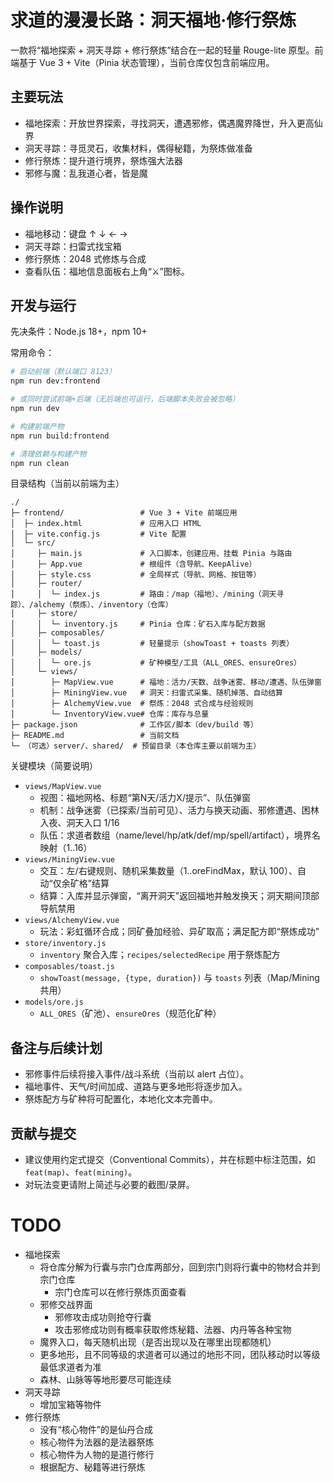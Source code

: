 # 求道的漫漫长路：洞天福地·修行祭炼

一款将“福地探索 + 洞天寻踪 + 修行祭炼”结合在一起的轻量 Rouge-lite 原型。前端基于 Vue 3 + Vite（Pinia 状态管理），当前仓库仅包含前端应用。

## 主要玩法

- 福地探索：开放世界探索，寻找洞天，遭遇邪修，偶遇魔界降世，升入更高仙界
- 洞天寻踪：寻觅灵石，收集材料，偶得秘籍，为祭炼做准备
- 修行祭炼：提升道行境界，祭炼强大法器
- 邪修与魔：乱我道心者，皆是魔

## 操作说明

- 福地移动：键盘 ↑ ↓ ← →
- 洞天寻踪：扫雷式找宝箱
- 修行祭炼：2048 式修炼与合成
- 查看队伍：福地信息面板右上角“⚔️”图标。

## 开发与运行

先决条件：Node.js 18+，npm 10+

常用命令：

```bash
# 启动前端（默认端口 8123）
npm run dev:frontend

# 或同时尝试前端+后端（无后端也可运行，后端脚本失败会被忽略）
npm run dev

# 构建前端产物
npm run build:frontend

# 清理依赖与构建产物
npm run clean
```

目录结构（当前以前端为主）

```
./
├─ frontend/                 # Vue 3 + Vite 前端应用
│  ├─ index.html             # 应用入口 HTML
│  ├─ vite.config.js         # Vite 配置
│  └─ src/
│     ├─ main.js             # 入口脚本，创建应用、挂载 Pinia 与路由
│     ├─ App.vue             # 根组件（含导航、KeepAlive）
│     ├─ style.css           # 全局样式（导航、网格、按钮等）
│     ├─ router/
│     │  └─ index.js         # 路由：/map（福地）、/mining（洞天寻踪）、/alchemy（祭炼）、/inventory（仓库）
│     ├─ store/
│     │  └─ inventory.js     # Pinia 仓库：矿石入库与配方数据
│     ├─ composables/
│     │  └─ toast.js         # 轻量提示（showToast + toasts 列表）
│     ├─ models/
│     │  └─ ore.js           # 矿种模型/工具（ALL_ORES、ensureOres）
│     └─ views/
│        ├─ MapView.vue      # 福地：活力/天数、战争迷雾、移动/遭遇、队伍弹窗
│        ├─ MiningView.vue   # 洞天：扫雷式采集、随机掉落、自动结算
│        ├─ AlchemyView.vue  # 祭炼：2048 式合成与经验规则
│        └─ InventoryView.vue# 仓库：库存与总量
├─ package.json              # 工作区/脚本（dev/build 等）
├─ README.md                 # 当前文档
└─ （可选）server/、shared/  # 预留目录（本仓库主要以前端为主）
```

关键模块（简要说明）

- `views/MapView.vue`
  - 视图：福地网格、标题“第N天/活力X/提示”、队伍弹窗
  - 机制：战争迷雾（已探索/当前可见）、活力与换天动画、邪修遭遇、困林入夜、洞天入口 1/16
  - 队伍：求道者数组（name/level/hp/atk/def/mp/spell/artifact），境界名映射（1..16）
- `views/MiningView.vue`
  - 交互：左/右键规则、随机采集数量（1..oreFindMax，默认 100）、自动“仅余矿格”结算
  - 结算：入库并显示弹窗，“离开洞天”返回福地并触发换天；洞天期间顶部导航禁用
- `views/AlchemyView.vue`
  - 玩法：彩虹循环合成；同矿叠加经验、异矿取高；满足配方即“祭炼成功”
- `store/inventory.js`
  - `inventory` 聚合入库；`recipes/selectedRecipe` 用于祭炼配方
- `composables/toast.js`
  - `showToast(message, {type, duration})` 与 `toasts` 列表（Map/Mining 共用）
- `models/ore.js`
  - `ALL_ORES`（矿池）、`ensureOres`（规范化矿种）

## 备注与后续计划

- 邪修事件后续将接入事件/战斗系统（当前以 alert 占位）。
- 福地事件、天气/时间加成、道路与更多地形将逐步加入。
- 祭炼配方与矿种将可配置化，本地化文本完善中。

## 贡献与提交

- 建议使用约定式提交（Conventional Commits），并在标题中标注范围，如 `feat(map)`、`feat(mining)`。
- 对玩法变更请附上简述与必要的截图/录屏。

# TODO

- 福地探索
  + 将仓库分解为行囊与宗门仓库两部分，回到宗门则将行囊中的物材合并到宗门仓库
    * 宗门仓库可以在修行祭炼页面查看
  + 邪修交战界面
    * 邪修攻击成功则抢夺行囊
    * 攻击邪修成功则有概率获取修炼秘籍、法器、内丹等各种宝物
  + 魔界入口，每天随机出现（是否出现以及在哪里出现都随机）
  + 更多地形，且不同等级的求道者可以通过的地形不同，团队移动时以等级最低求道者为准
  + 森林、山脉等等地形要尽可能连续
- 洞天寻踪
  + 增加宝箱等物件
- 修行祭炼
  + 没有“核心物件”的是仙丹合成
  + 核心物件为法器的是法器祭炼
  + 核心物件为人物的是道行修行
  + 根据配方、秘籍等进行祭炼
